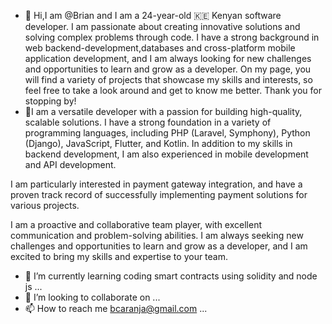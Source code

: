 - 👋 Hi,I am @Brian and I am a 24-year-old 🇰🇪 Kenyan software developer. I am passionate about creating innovative solutions and solving complex problems through code. I have a strong background in web backend-development,databases and cross-platform mobile application development, and I am always looking for new challenges and opportunities to learn and grow as a developer. On my page, you will find a variety of projects that showcase my skills and interests, so feel free to take a look around and get to know me better. Thank you for stopping by!
- 👀I am a versatile developer with a passion for building high-quality, scalable solutions. I have a strong foundation in a variety of programming languages, including PHP (Laravel, Symphony), Python (Django), JavaScript, Flutter, and Kotlin. In addition to my skills in backend development, I am also experienced in mobile development and API development.

I am particularly interested in payment gateway integration, and have a proven track record of successfully implementing payment solutions for various projects.

I am a proactive and collaborative team player, with excellent communication and problem-solving abilities. I am always seeking new challenges and opportunities to learn and grow as a developer, and I am excited to bring my skills and expertise to your team.
- 🌱 I’m currently learning coding smart contracts using solidity and node js ...
- 💞️ I’m looking to collaborate on ...
- 📫 How to reach me bcaranja@gmail.com ...

<!---
cafeway/cafeway is a ✨ special ✨ repository because its `README.md` (this file) appears on your GitHub profile.
You can click the Preview link to take a look at your changes.
--->
